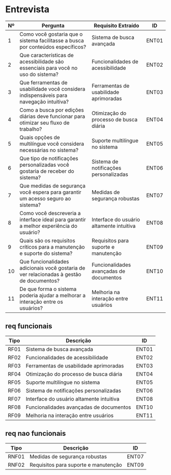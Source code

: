 # <a>Entrevista</a>


| Nº  | Pergunta                                                                                   | Requisito Extraído                          | ID    |
|-----|-------------------------------------------------------------------------------------------|--------------------------------------------|-------|
| 1   | Como você gostaria que o sistema facilitasse a busca por conteúdos específicos?           | Sistema de busca avançada                  | ENT01 |
| 2   | Que características de acessibilidade são essenciais para você no uso do sistema?          | Funcionalidades de acessibilidade          | ENT02 |
| 3   | Que ferramentas de usabilidade você considera indispensáveis para navegação intuitiva?     | Ferramentas de usabilidade aprimoradas     | ENT03 |
| 4   | Como a busca por edições diárias deve funcionar para otimizar seu fluxo de trabalho?       | Otimização do processo de busca diária     | ENT04 |
| 5   | Quais opções de multilíngue você considera necessárias no sistema?                         | Suporte multilíngue no sistema             | ENT05 |
| 6   | Que tipo de notificações personalizadas você gostaria de receber do sistema?               | Sistema de notificações personalizadas     | ENT06 |
| 7   | Que medidas de segurança você espera para garantir um acesso seguro ao sistema?            | Medidas de segurança robustas              | ENT07 |
| 8   | Como você descreveria a interface ideal para garantir a melhor experiência do usuário?     | Interface do usuário altamente intuitiva   | ENT08 |
| 9   | Quais são os requisitos críticos para a manutenção e suporte do sistema?                   | Requisitos para suporte e manutenção       | ENT09 |
| 10  | Que funcionalidades adicionais você gostaria de ver relacionadas à gestão de documentos?   | Funcionalidades avançadas de documentos    | ENT10 |
| 11  | De que forma o sistema poderia ajudar a melhorar a interação entre os usuários?            | Melhoria na interação entre usuários       | ENT11 |


## req funcionais

| Tipo | Descrição                             | ID    |
|------|---------------------------------------|-------|
| RF01 | Sistema de busca avançada             | ENT01 |
| RF02 | Funcionalidades de acessibilidade     | ENT02 |
| RF03 | Ferramentas de usabilidade aprimoradas| ENT03 |
| RF04 | Otimização do processo de busca diária| ENT04 |
| RF05 | Suporte multilíngue no sistema        | ENT05 |
| RF06 | Sistema de notificações personalizadas| ENT06 |
| RF07 | Interface do usuário altamente intuitiva| ENT08 |
| RF08 | Funcionalidades avançadas de documentos | ENT10 |
| RF09 | Melhoria na interação entre usuários  | ENT11 |


## req nao funcionais

| Tipo  | Descrição                           | ID    |
|-------|-------------------------------------|-------|
| RNF01 | Medidas de segurança robustas       | ENT07 |
| RNF02 | Requisitos para suporte e manutenção| ENT09 |
